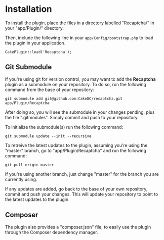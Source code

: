 Installation
============

To install the plugin, place the files in a directory labelled "Recaptcha/" in your "app/Plugin/" directory.

Then, include the following line in your `app/Config/bootstrap.php` to load the plugin in your application.

```
CakePlugin::load('Recaptcha');
```

Git Submodule
-------------

If you're using git for version control, you may want to add the **Recaptcha** plugin as a submodule on your repository. To do so, run the following command from the base of your repository:

```
git submodule add git@github.com:CakeDC/recaptcha.git app/Plugin/Recaptcha
```

After doing so, you will see the submodule in your changes pending, plus the file ".gitmodules". Simply commit and push to your repository.

To initialize the submodule(s) run the following command:

```
git submodule update --init --recursive
```

To retreive the latest updates to the plugin, assuming you're using the "master" branch, go to "app/Plugin/Recaptcha" and run the following command:

```
git pull origin master
```

If you're using another branch, just change "master" for the branch you are currently using.

If any updates are added, go back to the base of your own repository, commit and push your changes. This will update your repository to point to the latest updates to the plugin.

Composer
--------

The plugin also provides a "composer.json" file, to easily use the plugin through the Composer dependency manager.
